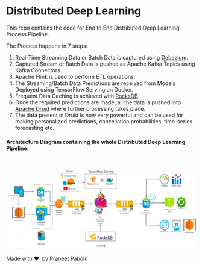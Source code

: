 # Distributed Deep Learning

This repo contains the code for End to End Distributed Deep Learning Process Pipeline.

The Process happens in 7 steps:

1. Real-Time Streaming Data or Batch Data is captured using [Debezium](https://github.com/debezium/debezium).
2. Captured Stream or Batch Data is pushed as Apache Kafka Topics using Kafka Connectors.
3. Apache Flink is used to perform ETL operations.
4. The Streaming/Batch Data Predictions are received from Models Deployed using TensorFlow Serving on Docker.
5. Frequent Data Caching is achieved with [RocksDB](https://github.com/facebook/rocksdb).
6. Once the required predictions are made, all the data is pushed into [Apache Druid](https://github.com/apache/druid) where further processing takes place.
7. The data present in Druid is now very powerful and can be used for making personalized predictions, cancellation probabilities, time-series forecasting etc.

<h4>Architecture Diagram containing the whole Distributed Deep Learning Pipeline:</h4>

<br />

![Architecture-DistributedDL](https://github.com/DeathReaper0965/distributed-deeplearning/blob/master/images/Architecture-DistributedDL.png?raw=true)

Made with ❤️ &nbsp;by Praneet Pabolu
